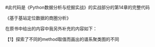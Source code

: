 #此代码是《Python数据分析与挖掘实战》的实战部分的第14章的完整代码

《基于基站定位数据的商圈分析》

在原书中给出的内容中我另外补充的内容如下：

【1】探索了不同的method取值而画出的谱系聚类图的不同
